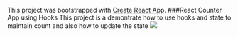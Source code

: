 This project was bootstrapped with [Create React App](https://github.com/facebook/create-react-app).
###React Counter App using Hooks
This project is a demontrate how to use hooks and state to maintain count and also how to update the state
![](demo-counter.gif)
